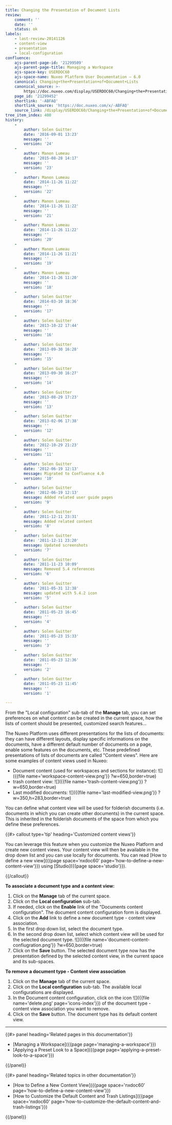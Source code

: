 ```yaml
---
title: Changing the Presentation of Document Lists
review:
    comment: ''
    date: ''
    status: ok
labels:
    - last-review-20141126
    - content-view
    - presentation
    - local-configuration
confluence:
    ajs-parent-page-id: '21299509'
    ajs-parent-page-title: Managing a Workspace
    ajs-space-key: USERDOC60
    ajs-space-name: Nuxeo Platform User Documentation — 6.0
    canonical: Changing+the+Presentation+of+Document+Lists
    canonical_source: >-
        https://doc.nuxeo.com/display/USERDOC60/Changing+the+Presentation+of+Document+Lists
    page_id: '21299452'
    shortlink: '-ABFAQ'
    shortlink_source: 'https://doc.nuxeo.com/x/-ABFAQ'
    source_link: /display/USERDOC60/Changing+the+Presentation+of+Document+Lists
tree_item_index: 400
history:
    -
        author: Solen Guitter
        date: '2016-09-01 13:23'
        message: ''
        version: '24'
    -
        author: Manon Lumeau
        date: '2015-08-28 14:17'
        message: ''
        version: '23'
    -
        author: Manon Lumeau
        date: '2014-11-26 11:22'
        message: ''
        version: '22'
    -
        author: Manon Lumeau
        date: '2014-11-26 11:22'
        message: ''
        version: '21'
    -
        author: Manon Lumeau
        date: '2014-11-26 11:22'
        message: ''
        version: '20'
    -
        author: Manon Lumeau
        date: '2014-11-26 11:21'
        message: ''
        version: '19'
    -
        author: Manon Lumeau
        date: '2014-11-26 11:20'
        message: ''
        version: '18'
    -
        author: Solen Guitter
        date: '2014-03-10 18:36'
        message: ''
        version: '17'
    -
        author: Solen Guitter
        date: '2013-10-22 17:44'
        message: ''
        version: '16'
    -
        author: Solen Guitter
        date: '2013-09-30 16:28'
        message: ''
        version: '15'
    -
        author: Solen Guitter
        date: '2013-09-30 16:27'
        message: ''
        version: '14'
    -
        author: Solen Guitter
        date: '2013-08-29 17:23'
        message: ''
        version: '13'
    -
        author: Solen Guitter
        date: '2013-02-06 17:38'
        message: ''
        version: '12'
    -
        author: Solen Guitter
        date: '2012-10-29 21:23'
        message: ''
        version: '11'
    -
        author: Solen Guitter
        date: '2012-06-19 12:13'
        message: Migrated to Confluence 4.0
        version: '10'
    -
        author: Solen Guitter
        date: '2012-06-19 12:13'
        message: Added related user guide pages
        version: '9'
    -
        author: Solen Guitter
        date: '2011-12-11 23:31'
        message: Added related content
        version: '8'
    -
        author: Solen Guitter
        date: '2011-12-11 23:20'
        message: Updated screenshots
        version: '7'
    -
        author: Solen Guitter
        date: '2011-11-23 10:09'
        message: Removed 5.4 references
        version: '6'
    -
        author: Solen Guitter
        date: '2011-05-31 12:38'
        message: updated with 5.4.2 icon
        version: '5'
    -
        author: Solen Guitter
        date: '2011-05-23 16:45'
        message: ''
        version: '4'
    -
        author: Solen Guitter
        date: '2011-05-23 15:33'
        message: ''
        version: '3'
    -
        author: Solen Guitter
        date: '2011-05-23 12:36'
        message: ''
        version: '2'
    -
        author: Solen Guitter
        date: '2011-05-23 11:45'
        message: ''
        version: '1'

---
```

From the "Local configuration" sub-tab of the **Manage** tab, you can set preferences on what content can be created in the current space, how the lists of content should be presented, customized search features...

The Nuxeo Platform uses different presentations for the lists of documents: they can have different layouts, display specific informations on the documents, have a different default number of documents on a page, enable some features on the documents, etc. These predefined presentations of lists of documents are called "Content views".
Here are some examples of content views used in Nuxeo:

*   Document content (used for workspaces and sections for instance):
    ![]({{file name='workspace-content-view.png'}} ?w=650,border=true)
*   trash content view:
    ![]({{file name='trash-content-view.png'}} ?w=650,border=true)
*   Last modified documents:
    ![]({{file name='last-modified-view.png'}} ?w=350,h=283,border=true)

You can define what content view will be used for folderish documents (i.e. documents in which you can create other documents) in the current space. This is inherited in the folderish documents of the space from which you define these preferences.

{{#> callout type='tip' heading='Customized content views'}}

You can leverage this feature when you customize the Nuxeo Platform and create new content views. Your content view will then be available in the drop down list and you can use locally for documents. You can read [How to define a new view]({{page space='nxdoc60' page='how-to-define-a-new-content-view'}}) using [Studio]({{page space='studio'}}).

{{/callout}}

**To associate a document type and a content view:**

1.  Click on the **Manage** tab of the current space.
2.  Click on the **Local configuration** sub-tab.
3.  If needed, click on the **Enable** link of the "Documents content configuration".
    The document content configuration form is displayed.
4.  Click on the **Add** link to define a new document type - content view association.
5.  In the first drop down list, select the document type.
6.  In the second drop down list, select which content view will be used for the selected document type.
    ![]({{file name='document-content-confiugration.png'}} ?w=650,border=true)
7.  Click on the **Save** button.
    The selected document type now has the presentation defined by the selected content view, in the current space and its sub-spaces.

**To remove a document type - Content view association**

1.  Click on the **Manage** tab of the current space.
2.  Click on the **Local configuration** sub-tab.
    The available local configurations are displayed.
3.  In the Document content configuration, click on the icon&nbsp;![]({{file name='delete.png' page='icons-index'}}) of the document type - content view association you want to remove.
4.  Click on the **Save** button.
    The document type has its default content view.

* * *

<div class="row" data-equalizer data-equalize-on="medium"><div class="column medium-6">{{#> panel heading='Related pages in this documentation'}}

- [Managing a Workspace]({{page page='managing-a-workspace'}})
- [Applying a Preset Look to a Space]({{page page='applying-a-preset-look-to-a-space'}})

{{/panel}}</div><div class="column medium-6">{{#> panel heading='Related topics in other documentation'}}

- [How to Define a New Content View]({{page space='nxdoc60' page='how-to-define-a-new-content-view'}})
- [How to Customize the Default Content and Trash Listings]({{page space='nxdoc60' page='how-to-customize-the-default-content-and-trash-listings'}})

{{/panel}}</div></div>
